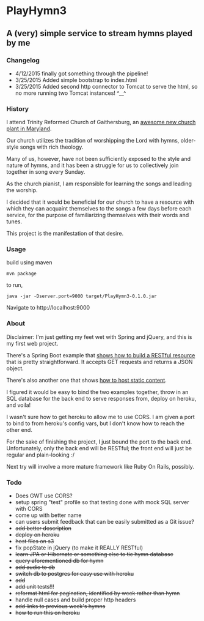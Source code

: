 # PlayHymn3
## A (very) simple service to stream hymns played by me

### Changelog
- 4/12/2015 finally got something through the pipeline!
- 3/25/2015 Added simple bootstrap to index.html
- 3/25/2015 Added second http connector to Tomcat to serve the html, so no more running two Tomcat instances! ^__^

### History
I attend Trinity Reformed Church of Gaithersburg, an [awesome new church plant in Maryland](www.trcofg.org).

Our church utilizes the tradition of worshipping the Lord with hymns, older-style songs with rich theology.

Many of us, however, have not been sufficiently exposed to the style and nature of hymns, and it has been a struggle for us to collectively join together in song every Sunday.

As the church pianist, I am responsible for learning the songs and leading the worship.

I decided that it would be beneficial for our church to have a resource with which they can acquaint themselves to the songs a few days before each service, for the purpose of familiarizing themselves with their words and tunes.

This project is the manifestation of that desire.

### Usage
build using maven

```
mvn package
```

to run,

```
java -jar -Dserver.port=9000 target/PlayHymn3-0.1.0.jar
```

Navigate to http://localhost:9000

### About
Disclaimer: I'm just getting my feet wet with Spring and jQuery, and this is my first web project.

There's a Spring Boot example that [shows how to build a RESTful resource](https://spring.io/guides/gs/actuator-service/) that is pretty straightforward. It accepts GET requests and returns a JSON object.

There's also another one that shows [how to host static content](https://spring.io/blog/2013/12/19/serving-static-web-content-with-spring-boot).

I figured it would be easy to bind the two examples together, throw in an SQL database for the back end to serve responses from, deploy on heroku, and voila!

I wasn't sure how to get heroku to allow me to use CORS. I am given a port to bind to from heroku's config vars, but I don't know how to reach the other end.

For the sake of finishing the project, I just bound the port to the back end. Unfortunately, only the back end will be RESTful; the front end will just be regular and plain-looking :/

Next try will involve a more mature framework like Ruby On Rails, possibly.


### Todo
- Does GWT use CORS?
- setup spring "test" profile so that testing done with mock SQL server with CORS
- come up with better name
- can users submit feedback that can be easily submitted as a Git issue?
- ~~add better description~~
- ~~deploy on heroku~~
- ~~host files on s3~~
- fix popState in jQuery (to make it REALLY RESTful)
- ~~learn JPA or Hibernate or something else to tie hymn database~~
- ~~query aforementioned db for hymn~~
- ~~add audio to db~~
- ~~switch db to postgres for easy use with heroku~~
- ~~add <audio> to html~~
- ~~add unit tests!!!~~
- ~~reformat html for pagination, identified by week rather than hymn~~
- handle null cases and build proper http headers
- ~~add links to previous week's hymns~~
- ~~how to run this on heroku~~

